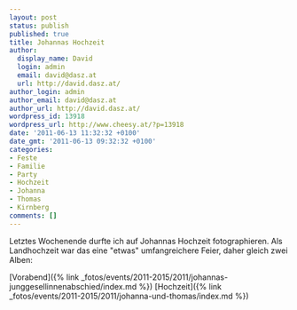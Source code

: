 ```yaml
---
layout: post
status: publish
published: true
title: Johannas Hochzeit
author:
  display_name: David
  login: admin
  email: david@dasz.at
  url: http://david.dasz.at/
author_login: admin
author_email: david@dasz.at
author_url: http://david.dasz.at/
wordpress_id: 13918
wordpress_url: http://www.cheesy.at/?p=13918
date: '2011-06-13 11:32:32 +0100'
date_gmt: '2011-06-13 09:32:32 +0100'
categories:
- Feste
- Familie
- Party
- Hochzeit
- Johanna
- Thomas
- Kirnberg
comments: []
---
```

<!--:de-->Letztes Wochenende durfte ich auf Johannas Hochzeit fotographieren. Als Landhochzeit war das eine "etwas" umfangreichere Feier, daher gleich zwei Alben:
[Vorabend]({% link _fotos/events/2011-2015/2011/johannas-junggesellinnenabschied/index.md %})
[Hochzeit]({% link _fotos/events/2011-2015/2011/johanna-und-thomas/index.md %})
<!--:--><!--:en-->
<!--:-->
